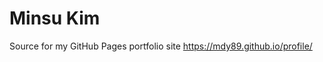 Minsu Kim
=================

Source for my GitHub Pages portfolio site https://mdy89.github.io/profile/

